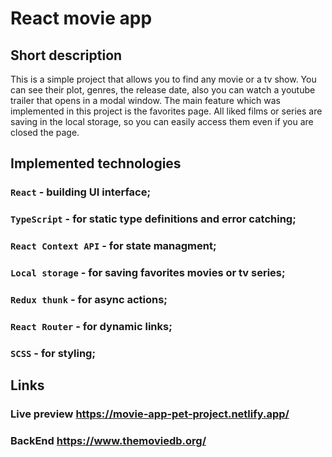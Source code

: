 # React movie app

## Short description

This is a simple project that allows you to find any movie or a tv show. You can see their plot, genres, the release date, also you can watch a youtube trailer that opens in a modal window. The main feature which was implemented in this project is the favorites page. All liked films or series are saving in the local storage, so you can easily access them even if you are closed the page.

## Implemented technologies

### `React` - building UI interface;
### `TypeScript` - for static type definitions and error catching;
### `React Context API` - for state managment;
### `Local storage` - for saving favorites movies or tv series;
### `Redux thunk` - for async actions;
### `React Router` - for dynamic links;
### `SCSS` - for styling;

## Links
### Live preview https://movie-app-pet-project.netlify.app/
### BackEnd https://www.themoviedb.org/
